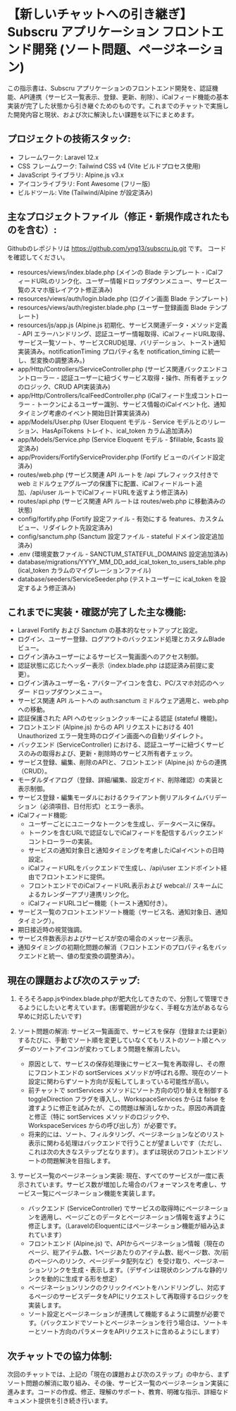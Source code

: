 # 【新しいチャットへの引き継ぎ】Subscru アプリケーション フロントエンド開発 (ソート問題、ページネーション)

この指示書は、Subscru アプリケーションのフロントエンド開発を、認証機能、API連携（サービス一覧表示、登録、更新、削除）、iCalフィード機能の基本実装が完了した状態から引き継ぐためのものです。これまでのチャットで実施した開発内容と現状、および次に解決したい課題を以下にまとめます。

## プロジェクトの技術スタック:
- フレームワーク: Laravel 12.x
- CSS フレームワーク: Tailwind CSS v4 (Vite ビルドプロセス使用)
- JavaScript ライブラリ: Alpine.js v3.x
- アイコンライブラリ: Font Awesome (フリー版)
- ビルドツール: Vite (Tailwind/Alpine が設定済み)

## 主なプロジェクトファイル（修正・新規作成されたものを含む）:

Githubのレポジトリは https://github.com/yng13/subscru.jp.git です。
コードを確認してください。

- resources/views/index.blade.php (メインの Blade テンプレート - iCalフィードURLのリンク化、ユーザー情報ドロップダウンメニュー、サービス一覧のスマホ版レイアウト修正済み)
- resources/views/auth/login.blade.php (ログイン画面 Blade テンプレート)
- resources/views/auth/register.blade.php (ユーザー登録画面 Blade テンプレート)
- resources/js/app.js (Alpine.js 初期化、サービス関連データ・メソッド定義 - API エラーハンドリング、認証ユーザー情報取得、iCalフィードURL取得、サービス一覧ソート、サービスCRUD処理、バリデーション、トースト通知実装済み。notificationTiming プロパティ名を notification_timing に統一し、型変換の調整済み。)
- app/Http/Controllers/ServiceController.php (サービス関連バックエンドコントローラー - 認証ユーザーに紐づくサービス取得・操作、所有者チェックのロジック、CRUD API実装済み)
- app/Http/Controllers/IcalFeedController.php (iCalフィード生成コントローラー - トークンによるユーザー識別、サービス情報のiCalイベント化、通知タイミング考慮のイベント開始日計算実装済み)
- app/Models/User.php (User Eloquent モデル - Service モデルとのリレーション、HasApiTokens トレイト、ical_token カラム追加済み)
- app/Models/Service.php (Service Eloquent モデル - $fillable, $casts 設定済み)
- app/Providers/FortifyServiceProvider.php (Fortify ビューのバインド設定済み)
- routes/web.php (サービス関連 API ルートを /api プレフィックス付きで web ミドルウェアグループの保護下に配置、iCalフィードルート追加、/api/user ルートでiCalフィードURLを返すよう修正済み)
- routes/api.php (サービス関連 API ルートは routes/web.php に移動済みの状態)
- config/fortify.php (Fortify 設定ファイル - 有効にする features、カスタムビュー、リダイレクト先設定済み)
- config/sanctum.php (Sanctum 設定ファイル - stateful ドメイン設定追加済み)
- .env (環境変数ファイル - SANCTUM_STATEFUL_DOMAINS 設定追加済み)
- database/migrations/YYYY_MM_DD_add_ical_token_to_users_table.php (ical_token カラムのマイグレーションファイル)
- database/seeders/ServiceSeeder.php (テストユーザーに ical_token を設定するよう修正済み)

## これまでに実装・確認が完了した主な機能:
- Laravel Fortify および Sanctum の基本的なセットアップと設定。
- ログイン、ユーザー登録、ログアウトのバックエンド処理とカスタムBladeビュー。
- ログイン済みユーザーによるサービス一覧画面へのアクセス制御。
- 認証状態に応じたヘッダー表示（index.blade.php は認証済み前提に変更）。
- ログイン済みユーザー名・アバターアイコンを含む、PC/スマホ対応のヘッダー ドロップダウンメニュー。
- サービス関連 API ルートへの auth:sanctum ミドルウェア適用と、web.php への移動。
- 認証保護された API へのセッションクッキーによる認証 (stateful 機能)。
- フロントエンド (Alpine.js) からの API リクエストにおける 401 Unauthorized エラー発生時のログイン画面への自動リダイレクト。
- バックエンド (ServiceController) における、認証ユーザーに紐づくサービスのみの取得および、更新・削除時のサービス所有者チェック。
- サービス登録、編集、削除のAPIと、フロントエンド (Alpine.js) からの連携（CRUD）。
- モーダルダイアログ（登録、詳細/編集、設定ガイド、削除確認）の実装と表示制御。
- サービス登録・編集モーダルにおけるクライアント側リアルタイムバリデーション（必須項目、日付形式）とエラー表示。
- iCalフィード機能:
  - ユーザーごとにユニークなトークンを生成し、データベースに保存。
  - トークンを含むURLで認証なしでiCalフィードを配信するバックエンドコントローラーの実装。
  - サービスの通知対象日と通知タイミングを考慮したiCalイベントの日時設定。
  - iCalフィードURLをバックエンドで生成し、/api/user エンドポイント経由でフロントエンドに提供。
  - フロントエンドでのiCalフィードURL表示および webcal:// スキームによるカレンダーアプリ連携リンク化。
  - iCalフィードURLコピー機能（トースト通知付き）。
- サービス一覧のフロントエンドソート機能（サービス名、通知対象日、通知タイミング）。
- 期日接近時の視覚強調。
- サービス件数表示およびサービスが空の場合のメッセージ表示。
- 通知タイミングの初期化問題の解消（フロントエンドのプロパティ名をバックエンドと統一、値の型変換の調整済み）。

## 現在の課題および次のステップ:
1. そろそろapp.jsやindex.blade.phpが肥大化してきたので、分割して管理できるようにしたいと考えています。(影響範囲が少なく、手軽な方法があるなら早めに対応したいです)
2. ソート問題の解消: サービス一覧画面で、サービスを保存（登録または更新）するたびに、手動でソート順を変更していなくてもリストのソート順とヘッダーのソートアイコンが変わってしまう問題を解消したい。
   - 原因として、サービスの保存処理後にサービス一覧を再取得し、その際にフロントエンドの sortServices メソッドが呼ばれる際、現在のソート設定に関わらずソート方向が反転してしまっている可能性が高い。
   - 前チャットで sortServices メソッドにソート方向の切り替えを制御する toggleDirection フラグを導入し、WorkspaceServices からは false を渡すように修正を試みたが、この問題は解消しなかった。原因の再調査と修正（特に sortServices メソッドのロジックや、WorkspaceServices からの呼び出し方）が必要です。
   - 将来的には、ソート、フィルタリング、ページネーションなどのリスト表示に関わる処理はバックエンドで行うことが望ましいです（ただし、これは次の大きなステップとなります）。まずは現状のフロントエンドソートの問題解決を目指します。
   
3. サービス一覧のページネーション実装: 現在、すべてのサービスが一度に表示されています。サービス数が増加した場合のパフォーマンスを考慮し、サービス一覧にページネーション機能を実装します。
   - バックエンド (ServiceController) でサービスの取得時にページネーションを適用し、ページごとのデータとページネーション情報を返すように修正します。（LaravelのEloquentにはページネーション機能が組み込まれています）
   - フロントエンド (Alpine.js) で、APIからページネーション情報（現在のページ、総アイテム数、1ページあたりのアイテム数、総ページ数、次/前のページへのリンク、ページデータ配列など）を受け取り、ページネーションリンクを生成・表示します。（デザインは現状のシンプルな静的リンクを動的に生成する形を想定）
   - ページネーションリンクのクリックイベントをハンドリングし、対応するページのサービスデータをAPIにリクエストして再取得するロジックを実装します。
   - ソート設定とページネーションが連携して機能するように調整が必要です。（バックエンドでソートとページネーションを行う場合は、ソートキーとソート方向のパラメータをAPIリクエストに含めるようにします）
   
## 次チャットでの協力体制:

次回のチャットでは、上記の「現在の課題および次のステップ」の中から、まずソート問題の解消に取り組み、その後、サービス一覧のページネーション実装に進みます。コードの作成、修正、理解のサポート、教育、明確な指示、詳細なドキュメント提供を引き続き行います。
